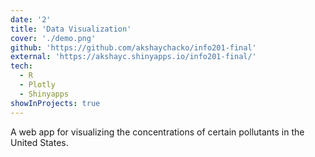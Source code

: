 ```yaml
---
date: '2'
title: 'Data Visualization'
cover: './demo.png'
github: 'https://github.com/akshaychacko/info201-final'
external: 'https://akshayc.shinyapps.io/info201-final/'
tech:
  - R
  - Plotly
  - Shinyapps
showInProjects: true
---
```


A web app for visualizing the concentrations of certain pollutants in the United States.
